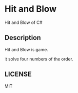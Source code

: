 # Hit and Blow

Hit and Blow of C#

## Description

Hit and Blow is game.

it solve four numbers of the order.

## LICENSE

MIT
